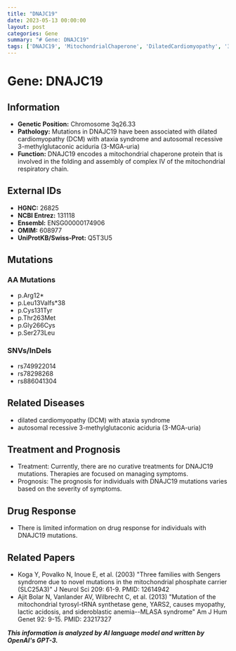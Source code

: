 ```yaml
---
title: "DNAJC19"
date: 2023-05-13 00:00:00
layout: post
categories: Gene
summary: "# Gene: DNAJC19"
tags: ['DNAJC19', 'MitochondrialChaperone', 'DilatedCardiomyopathy', '3MethylglutaconicAciduria', 'Mutation', 'Treatment', 'Prognosis', 'DrugResponse']
---
```


# Gene: DNAJC19

## Information
- **Genetic Position:** Chromosome 3q26.33
- **Pathology:** Mutations in DNAJC19 have been associated with dilated cardiomyopathy (DCM) with ataxia syndrome and autosomal recessive 3-methylglutaconic aciduria (3-MGA-uria)
- **Function:** DNAJC19 encodes a mitochondrial chaperone protein that is involved in the folding and assembly of complex IV of the mitochondrial respiratory chain.

## External IDs
- **HGNC:** 26825
- **NCBI Entrez:** 131118
- **Ensembl:** ENSG00000174906
- **OMIM:** 608977
- **UniProtKB/Swiss-Prot:** Q5T3U5

## Mutations
### AA Mutations
- p.Arg12*
- p.Leu13Valfs*38
- p.Cys131Tyr
- p.Thr263Met
- p.Gly266Cys
- p.Ser273Leu

### SNVs/InDels
- rs749922014
- rs78298268
- rs886041304

## Related Diseases
- dilated cardiomyopathy (DCM) with ataxia syndrome
- autosomal recessive 3-methylglutaconic aciduria (3-MGA-uria)

## Treatment and Prognosis
- Treatment: Currently, there are no curative treatments for DNAJC19 mutations. Therapies are focused on managing symptoms.
- Prognosis: The prognosis for individuals with DNAJC19 mutations varies based on the severity of symptoms.

## Drug Response
- There is limited information on drug response for individuals with DNAJC19 mutations.

## Related Papers
- Koga Y, Povalko N, Inoue E, et al. (2003) "Three families with Sengers syndrome due to novel mutations in the mitochondrial phosphate carrier (SLC25A3)" J Neurol Sci 209: 61-9. PMID: 12614942
- Ajit Bolar N, Vanlander AV, Wilbrecht C, et al. (2013) "Mutation of the mitochondrial tyrosyl-tRNA synthetase gene, YARS2, causes myopathy, lactic acidosis, and sideroblastic anemia--MLASA syndrome" Am J Hum Genet 92: 9-15. PMID: 23217327

**_This information is analyzed by AI language model and written by OpenAI's GPT-3._**